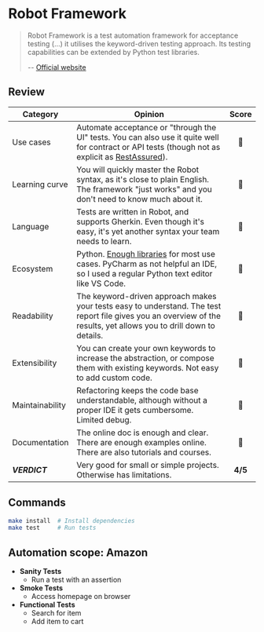# Robot Framework

> Robot Framework is a test automation framework for acceptance testing (...) it utilises the keyword-driven testing approach. Its testing capabilities can be extended by Python test libraries.
>
> -- [Official website](http://robotframework.org/)

## Review

| Category        | Opinion                                                      | Score |
| --------------- | ------------------------------------------------------------ | :---: |
| Use cases       | Automate acceptance or "through the UI" tests. You can also use it quite well for contract or API tests (though not as explicit as [RestAssured](http://rest-assured.io/)). | 🥈     |
| Learning curve  | You will quickly master the Robot syntax, as it's close to plain English. The framework "just works" and you don't need to know much about it. | 🥇     |
| Language        | Tests are written in Robot, and supports Gherkin. Even though it's easy, it's yet another syntax your team needs to learn. | 🥈     |
| Ecosystem       | Python. [Enough libraries](https://github.com/fkromer/awesome-robotframework/blob/master/README.md) for most use cases. PyCharm as not helpful an IDE, so I used a regular Python text editor like VS Code. | 🥈     |
| Readability     | The keyword-driven approach makes your tests easy to understand. The test report file gives you an overview of the results, yet allows you to drill down to details. | 🥇     |
| Extensibility   | You can create your own keywords to increase the abstraction, or compose them with existing keywords. Not easy to add custom code. | 🥈     |
| Maintainability | Refactoring keeps the code base understandable, although without a proper IDE it gets cumbersome. Limited debug. | 🥈     |
| Documentation   | The online doc is enough and clear. There are enough examples online. There are also tutorials and courses. | 🥈     |
| ***VERDICT***   | Very good for small or simple projects. Otherwise has limitations. | **4/5** |

## Commands

```sh
make install  # Install dependencies
make test     # Run tests
```

## Automation scope: Amazon

- **Sanity Tests**
  - Run a test with an assertion
- **Smoke Tests**
  - Access homepage on browser
- **Functional Tests**
  - Search for item
  - Add item to cart
